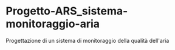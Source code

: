 # Progetto-ARS_sistema-monitoraggio-aria
Progettazione di un sistema di monitoraggio della qualità dell'aria
